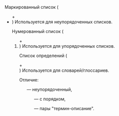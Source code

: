 Маркированный список (<ul> + <li>) Используется для неупорядоченных списков.

Нумерованный список (<ol> + <li>) Используется для упорядоченных списков.

Список определений (<dl> + <dt>) Используется для словарей/глоссариев.

Отличие: <ul> — неупорядоченный, <ol> — с порядком, <dl> — пары "термин-описание".